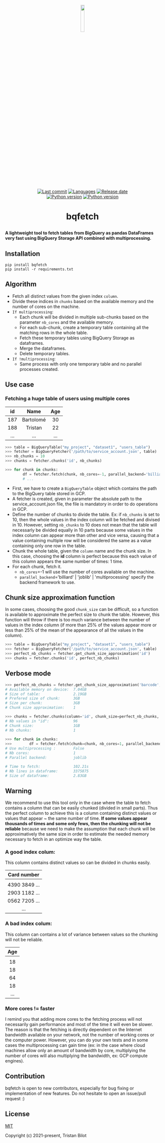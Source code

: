 <p align="center"><img width="15%" src="https://raw.githubusercontent.com/TristanBilot/bqfetch/master/.github/logo.svg"/></p>

<p align="center">
  <a href=""><img src="https://img.shields.io/github/last-commit/tristanbilot/bqfetch" alt="Last commit"></a>
  <a href="https://img.shields.io/github/languages/count/tristanbilot/bqfetch"><img src="https://img.shields.io/github/languages/count/tristanbilot/bqfetch" alt="Languages"></a>
  <a href=""><img src="https://img.shields.io/github/release-date/tristanbilot/bqfetch" alt="Release date"></a>
  <br>
  <a href=""><img src="https://img.shields.io/badge/Python-%3E%3D3.6-blue" alt="Python version"></a>
  <a href=""><img src="https://img.shields.io/github/license/tristanbilot/bqfetch" alt="Python version"></a>
</p>

# <p align="center">bqfetch<p>
**A lightweight tool to fetch tables from BigQuery as pandas DataFrames very fast using BigQuery Storage API combined with multiprocessing.**


## Installation
```
pip install bqfetch
pip install -r requirements.txt
```
  
## Algorithm
  * Fetch all distinct values from the given index `column`.
  * Divide these indices in `chunks` based on the available memory and the number of cores on the machine.
  * `If multiprocessing`:
      * Each chunk will be divided in multiple sub-chunks based on the parameter `nb_cores` and the available memory.
      * For each sub-chunk, create a temporary table containing all the matching rows in the whole table.
      * Fetch these temporary tables using BigQuery Storage as dataframes.
      * Merge the dataframes.
      * Delete temporary tables.
  * `If !multiprocessing`:
      * Same process with only one temporary table and no parallel processes created.

## Use case

### Fetching a huge table of users using multiple cores
|  id |   Name  | Age |
|:---:|:-------:|:---:|
| 187 | Bartolomé |  30 |
| 188 | Tristan |  22 |
| ... |   ...   | ... |

```python
>>> table = BigQueryTable("my_project", "dataset1", "users_table")
>>> fetcher = BigQueryFetcher('/path/to/service_account.json', table)
>>> nb_chunks = 10
>>> chunks = fetcher.chunks('id', nb_chunks)

>>> for chunk in chunks:
        df = fetcher.fetch(chunk, nb_cores=-1, parallel_backend='billiard')
        # ...
```
  
* First, we have to create a `BigQueryTable` object which contains the path to the BigQuery table stored in GCP.
* A fetcher is created, given in parameter the absolute path to the service_account.json file, the file is mandatory in order to do operations in GCP.
* Define the number of chunks to divide the table. Ex: if `nb_chunks` is set to 10, then the whole values in the index column will be fetched and divised in 10. However, setting `nb_chunks` to 10 does not mean that the table will necessarly be divided equally in 10 parts because some values in the index column can appear more than other and vice versa, causing that a value containing multiple row will be considered the same as a value containing only one row in the table.
* Chunk the whole table, given the `column` name and the chunk size. In this case, choosing the **id** column is perfect because this each value of this column appears the same number of times: 1 time.
* For each chunk, fetch it.
    * `nb_cores`=-1 will use the number of cores available on the machine.
    * `parallel_backend`='billiard' | 'joblib' | 'multiprocessing' specify the backend framework to use.

## Chunk size approximation function
In some cases, choosing the good `chunk_size` can be difficult, so a function is available to approximate the perfect size to chunk the table. However, this function will throw if there is too much variance between the number of values in the index column (if more than 25% of the values appear more or less than 25% of the mean of the appearance of all the values in the column).
  
```python
>>> table = BigQueryTable("my_project", "dataset1", "users_table")
>>> fetcher = BigQueryFetcher('/path/to/service_account.json', table)
>>> perfect_nb_chunks = fetcher.get_chunk_size_approximation('id')
>>> chunks = fetcher.chunks('id', perfect_nb_chunks)
```

## Verbose mode

```python
>>> perfect_nb_chunks = fetcher.get_chunk_size_approximation('barcode', verbose=True)
# Available memory on device:  7.04GB
# Size of table:               2.19GB
# Prefered size of chunk:      3GB
# Size per chunk:              3GB
# Chunk size approximation:    1

>>> chunks = fetcher.chunks(column='id', chunk_size=perfect_nb_chunks, verbose=True)
# Nb values in "id":           96
# Chunk size:                  1GB
# Nb chunks:                   1
  
>>> for chunk in chunks:
>>>        df = fetcher.fetch(chunk=chunk, nb_cores=1, parallel_backend='joblib', verbose=True)
# Use multiprocessing :        False
# Nb cores:                    1
# Parallel backend:            joblib

# Time to fetch:               102.21s
# Nb lines in dataframe:       3375875
# Size of dataframe:           2.83GB
```
  
## Warning
We recommend to use this tool only in the case where the table to fetch contains a column that can be easily chunked (divided in small parts). Thus the perfect column to achieve this is a column containing distinct values or values that appear ~ the same number of time. **If some values appear thousands of times and some only fews, then the chunking will not be reliable** because we need to make the assumption that each chunk will be approximatively the same size in order to estimate the needed memory necessary to fetch in an optimize way the table.
  
### A good index colum:
This column contains distinct values so can be divided in chunks easily.
  
|  Card number |
|:---:|
|  |
| 4390 3849 ... |
| 2903 1182 ... |
| 0562 7205 ... |
| ... |
  
### A bad index colum:
This column can contains a lot of variance between values so the chunking will not be reliable.

|  Age |
|:---:|
|  |
| 18 |
| 18 |
| 64 |
| 18 |
| ... |

### More cores != faster
I remind you that adding more cores to the fetching process will not necessarily gain performance and most of the time it will even be slower. The reason is that the fetching is directly dependent on the Internet bandwidth available on your network, not the number of working cores or the computer power. However, you can do your own tests and in some cases the multiprocessing can gain time (ex: in the case where cloud machines allow only an amount of bandwidth by core, multiplying the number of cores will also multiplying the bandwidth, ex: GCP compute engines).

## Contribution
bqfetch is open to new contributors, especially for bug fixing or implementation of new features. Do not hesitate to open an issue/pull request :)
  
## License
  <a href="https://opensource.org/licenses/MIT">MIT</a>
  
  Copyright (c) 2021-present, Tristan Bilot
